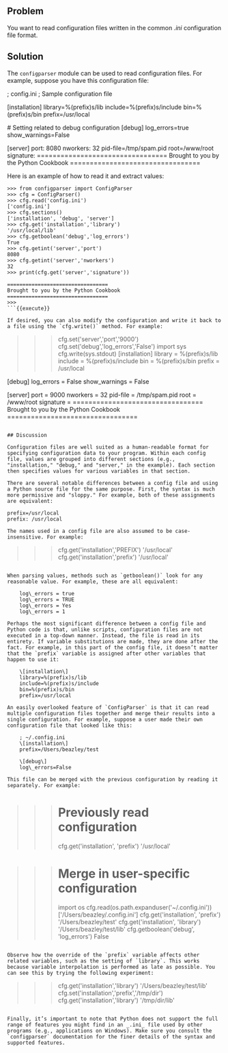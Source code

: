 ## Problem

You want to read configuration files written in the common _.ini_ configuration file format.

## Solution

The `configparser` module can be used to read configuration files. For example, suppose you have this configuration file:

; config.ini
; Sample configuration file

\[installation\]
library=%(prefix)s/lib
include=%(prefix)s/include
bin=%(prefix)s/bin
prefix=/usr/local

\# Setting related to debug configuration
\[debug\]
log\_errors=true
show\_warnings=False

\[server\]
port: 8080
nworkers: 32
pid-file=/tmp/spam.pid
root=/www/root
signature:
    =================================
    Brought to you by the Python Cookbook
    =================================

Here is an example of how to read it and extract values:

```
>>> from configparser import ConfigParser
>>> cfg = ConfigParser()
>>> cfg.read('config.ini')
['config.ini']
>>> cfg.sections()
['installation', 'debug', 'server']
>>> cfg.get('installation','library')
'/usr/local/lib'
>>> cfg.getboolean('debug','log_errors')
True
>>> cfg.getint('server','port')
8080
>>> cfg.getint('server','nworkers')
32
>>> print(cfg.get('server','signature'))

=================================
Brought to you by the Python Cookbook
=================================
>>>
```{{execute}}

If desired, you can also modify the configuration and write it back to a file using the `cfg.write()` method. For example:

```
>>> cfg.set('server','port','9000')
>>> cfg.set('debug','log_errors','False')
>>> import sys
>>> cfg.write(sys.stdout)
[installation]
library = %(prefix)s/lib
include = %(prefix)s/include
bin = %(prefix)s/bin
prefix = /usr/local

[debug]
log_errors = False
show_warnings = False

[server]
port = 9000
nworkers = 32
pid-file = /tmp/spam.pid
root = /www/root
signature =
	  =================================
	  Brought to you by the Python Cookbook
	  =================================
>>>
```{{execute}}

## Discussion

Configuration files are well suited as a human-readable format for specifying configuration data to your program. Within each config file, values are grouped into different sections (e.g., "installation," "debug," and "server," in the example). Each section then specifies values for various variables in that section.

There are several notable differences between a config file and using a Python source file for the same purpose. First, the syntax is much more permissive and "sloppy." For example, both of these assignments are equivalent:

prefix=/usr/local
prefix: /usr/local

The names used in a config file are also assumed to be case-insensitive. For example:

```
>>> cfg.get('installation','PREFIX')
'/usr/local'
>>> cfg.get('installation','prefix')
'/usr/local'
>>>
```{{execute}}

When parsing values, methods such as `getboolean()` look for any reasonable value. For example, these are all equivalent:

    log\_errors = true
    log\_errors = TRUE
    log\_errors = Yes
    log\_errors = 1

Perhaps the most significant difference between a config file and Python code is that, unlike scripts, configuration files are not executed in a top-down manner. Instead, the file is read in its entirety. If variable substitutions are made, they are done after the fact. For example, in this part of the config file, it doesn’t matter that the `prefix` variable is assigned after other variables that happen to use it:

    \[installation\]
    library=%(prefix)s/lib
    include=%(prefix)s/include
    bin=%(prefix)s/bin
    prefix=/usr/local

An easily overlooked feature of `ConfigParser` is that it can read multiple configuration files together and merge their results into a single configuration. For example, suppose a user made their own configuration file that looked like this:

    ; ~/.config.ini
    \[installation\]
    prefix=/Users/beazley/test

    \[debug\]
    log\_errors=False

This file can be merged with the previous configuration by reading it separately. For example:

```
>>> # Previously read configuration
>>> cfg.get('installation', 'prefix')
'/usr/local'

>>> # Merge in user-specific configuration
>>> import os
>>> cfg.read(os.path.expanduser('~/.config.ini'))
['/Users/beazley/.config.ini']
>>> cfg.get('installation', 'prefix')
'/Users/beazley/test'
>>> cfg.get('installation', 'library')
'/Users/beazley/test/lib'
>>> cfg.getboolean('debug', 'log_errors')
False
>>>
```{{execute}}

Observe how the override of the `prefix` variable affects other related variables, such as the setting of `library`. This works because variable interpolation is performed as late as possible. You can see this by trying the following experiment:

```
>>> cfg.get('installation','library')
'/Users/beazley/test/lib'
>>> cfg.set('installation','prefix','/tmp/dir')
>>> cfg.get('installation','library')
'/tmp/dir/lib'
>>>
```{{execute}}

Finally, it’s important to note that Python does not support the full range of features you might find in an _.ini_ file used by other programs (e.g., applications on Windows). Make sure you consult the `configparser` documentation for the finer details of the syntax and supported features.